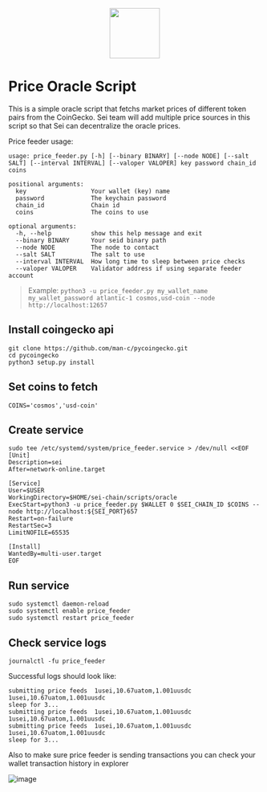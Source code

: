 <p align="center">
  <img height="100" height="auto" src="https://user-images.githubusercontent.com/50621007/169664551-39020c2e-fa95-483b-916b-c52ce4cb907c.png">
</p>

# Price Oracle Script
This is a simple oracle script that fetchs market prices of different token pairs from the CoinGecko. Sei team will add multiple price sources in this script so that Sei can decentralize the oracle prices.

Price feeder usage:
```
usage: price_feeder.py [-h] [--binary BINARY] [--node NODE] [--salt SALT] [--interval INTERVAL] [--valoper VALOPER] key password chain_id coins

positional arguments:
  key                  Your wallet (key) name
  password             The keychain password
  chain_id             Chain id
  coins                The coins to use

optional arguments:
  -h, --help           show this help message and exit
  --binary BINARY      Your seid binary path
  --node NODE          The node to contact
  --salt SALT          The salt to use
  --interval INTERVAL  How long time to sleep between price checks
  --valoper VALOPER    Validator address if using separate feeder account
```

> Example: `python3 -u price_feeder.py my_wallet_name my_wallet_password atlantic-1 cosmos,usd-coin --node http://localhost:12657`

## Install coingecko api
```
git clone https://github.com/man-c/pycoingecko.git
cd pycoingecko
python3 setup.py install
```

## Set coins to fetch
```
COINS='cosmos','usd-coin'
```

## Create service
```
sudo tee /etc/systemd/system/price_feeder.service > /dev/null <<EOF
[Unit]
Description=sei
After=network-online.target

[Service]
User=$USER
WorkingDirectory=$HOME/sei-chain/scripts/oracle
ExecStart=python3 -u price_feeder.py $WALLET 0 $SEI_CHAIN_ID $COINS --node http://localhost:${SEI_PORT}657
Restart=on-failure
RestartSec=3
LimitNOFILE=65535

[Install]
WantedBy=multi-user.target
EOF
```

## Run service
```
sudo systemctl daemon-reload
sudo systemctl enable price_feeder
sudo systemctl restart price_feeder
```

## Check service logs
```
journalctl -fu price_feeder
```

Successful logs should look like:
```
submitting price feeds  1usei,10.67uatom,1.001uusdc 1usei,10.67uatom,1.001uusdc
sleep for 3...
submitting price feeds  1usei,10.67uatom,1.001uusdc 1usei,10.67uatom,1.001uusdc
submitting price feeds  1usei,10.67uatom,1.001uusdc 1usei,10.67uatom,1.001uusdc
sleep for 3...
```

Also to make sure price feeder is sending transactions you can check your wallet transaction history in explorer

![image](https://user-images.githubusercontent.com/50621007/183050984-b17e6879-e7ff-42f4-885c-5115b7101f35.png)
